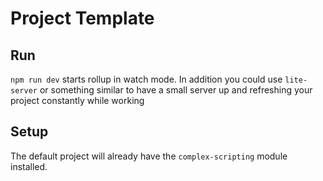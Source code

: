 # Project Template

## Run 
`npm run dev` starts rollup in watch mode.
In addition you could use `lite-server` or something
similar to have a small server up and refreshing your project
constantly while working

## Setup
The default project will already have the 
`complex-scripting` module installed.
